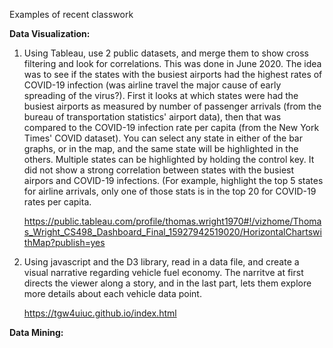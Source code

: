 Examples of recent classwork

**Data Visualization:**


1.  Using Tableau, use 2 public datasets, and merge them to show cross filtering and look for correlations.  This was done in June 2020.  The idea was to see if the states with the busiest airports had the highest rates of COVID-19 infection (was airline travel the major cause of early spreading of the virus?).  First it looks at which states were had the busiest airports as measured by number of passenger arrivals (from the bureau of transportation statistics' airport data), then that was compared to the COVID-19 infection rate per capita (from the New York Times' COVID dataset).  You can select any state in either of the bar graphs, or in the map, and the same state will be highlighted in the others.  Multiple states can be highlighted by holding the control key.  It did not show a strong correlation between states with the busiest airpors and COVID-19 infections.  (For example, highlight the top 5 states for airline arrivals, only one of those stats is in the top 20 for COVID-19 rates per capita.

    https://public.tableau.com/profile/thomas.wright1970#!/vizhome/Thomas_Wright_CS498_Dashboard_Final_15927942519020/HorizontalChartswithMap?publish=yes
    
    

2.  Using javascript and the D3 library, read in a data file, and create a visual narrative regarding vehicle fuel economy.  The narritve at first directs the viewer along a story, and in the last part, lets them explore more details about each vehicle data point.

    https://tgw4uiuc.github.io/index.html
    
    
    
    
    
 **Data Mining:**
    

